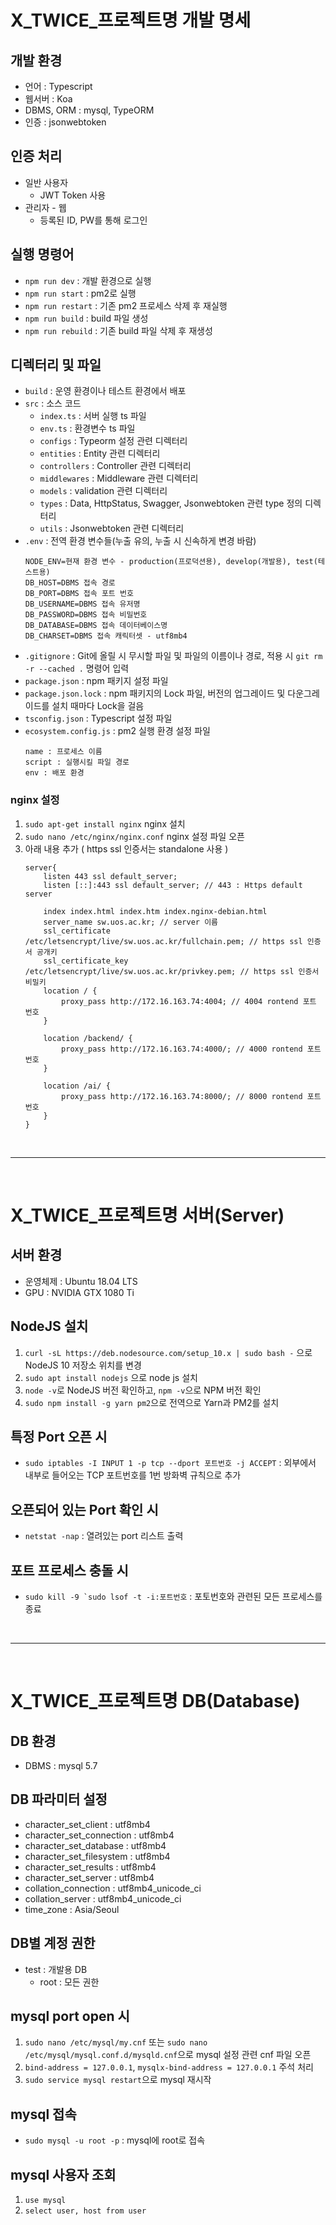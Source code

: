 # X_TWICE_프로젝트명 개발 명세

## 개발 환경
- 언어 : Typescript
- 웹서버 : Koa
- DBMS, ORM : mysql, TypeORM
- 인증 : jsonwebtoken

## 인증 처리
- 일반 사용자
    - JWT Token 사용
- 관리자 - 웹
    - 등록된 ID, PW를 통해 로그인

## 실행 명령어
- `npm run dev` : 개발 환경으로 실행
- `npm run start` : pm2로 실행
- `npm run restart` : 기존 pm2 프로세스 삭제 후 재실행 
- `npm run build` : build 파일 생성
- `npm run rebuild` : 기존 build 파일 삭제 후 재생성 

## 디렉터리 및 파일
- `build` : 운영 환경이나 테스트 환경에서 배포
- `src` : 소스 코드 
    - `index.ts` : 서버 실행 ts 파일
    - `env.ts` : 환경변수 ts 파일
    - `configs` : Typeorm 설정 관련 디렉터리
    - `entities` : Entity 관련 디렉터리
    - `controllers` : Controller 관련 디렉터리
    - `middlewares` : Middleware 관련 디렉터리
    - `models` : validation 관련 디렉터리
    - `types` : Data, HttpStatus, Swagger, Jsonwebtoken 관련 type 정의 디렉터리
    - `utils` : Jsonwebtoken 관련 디렉터리
- `.env` : 전역 환경 변수들(누출 유의, 누출 시 신속하게 변경 바람)
    ```
    NODE_ENV=현재 환경 변수 - production(프로덕션용), develop(개발용), test(테스트용)
    DB_HOST=DBMS 접속 경로
    DB_PORT=DBMS 접속 포트 번호
    DB_USERNAME=DBMS 접속 유저명
    DB_PASSWORD=DBMS 접속 비밀번호
    DB_DATABASE=DBMS 접속 데이터베이스명
    DB_CHARSET=DBMS 접속 캐릭터셋 - utf8mb4
    ```
- `.gitignore` : Git에 올릴 시 무시할 파일 및 파일의 이름이나 경로, 적용 시 `git rm -r --cached .` 명령어 입력
- `package.json` : npm 패키지 설정 파일
- `package.json.lock` : npm 패키지의 Lock 파일, 버전의 업그레이드 및 다운그레이드를 설치 때마다 Lock을 걸음
- `tsconfig.json` : Typescript 설정 파일
- `ecosystem.config.js` : pm2 실행 환경 설정 파일
   ```
   name : 프로세스 이름
   script : 실행시킬 파일 경로
   env : 배포 환경
   ```

### nginx 설정 
1. `sudo apt-get install nginx` nginx 설치
2. `sudo nano /etc/nginx/nginx.conf` nginx 설정 파일 오픈 
3. 아래 내용 추가 ( https ssl 인증서는 standalone 사용 )  
    ```
    server{ 
        listen 443 ssl default_server; 
        listen [::]:443 ssl default_server; // 443 : Https default server 
    
        index index.html index.htm index.nginx-debian.html 
        server_name sw.uos.ac.kr; // server 이름 
        ssl_certificate /etc/letsencrypt/live/sw.uos.ac.kr/fullchain.pem; // https ssl 인증서 공개키 
        ssl_certificate_key /etc/letsencrypt/live/sw.uos.ac.kr/privkey.pem; // https ssl 인증서 비밀키
        location / {
            proxy_pass http://172.16.163.74:4004; // 4004 rontend 포트 번호 
        }

        location /backend/ {
            proxy_pass http://172.16.163.74:4000/; // 4000 rontend 포트 번호 
        }

        location /ai/ {
            proxy_pass http://172.16.163.74:8000/; // 8000 rontend 포트 번호
        }
    }   
    ```

<br>
<hr>
<br>

# X_TWICE_프로젝트명 서버(Server)

## 서버 환경
- 운영체제 : Ubuntu 18.04 LTS
- GPU : NVIDIA GTX 1080 Ti

## NodeJS 설치
1. `curl -sL https://deb.nodesource.com/setup_10.x | sudo bash -` 으로 NodeJS 10 저장소 위치를 변경
2. `sudo apt install nodejs` 으로 node js 설치
3. `node -v`로 NodeJS 버전 확인하고, `npm -v`으로 NPM 버전 확인
4. `sudo npm install -g yarn pm2`으로 전역으로 Yarn과 PM2를 설치

## 특정 Port 오픈 시
- `sudo iptables -I INPUT 1 -p tcp --dport 포트번호 -j ACCEPT` : 외부에서 내부로 들어오는 TCP 포트번호를 1번 방화벽 규칙으로 추가

## 오픈되어 있는 Port 확인 시
- `netstat -nap` : 열려있는 port 리스트 출력 

## 포트 프로세스 충돌 시
- ``sudo kill -9 `sudo lsof -t -i:포트번호`` : 포토번호와 관련된 모든 프로세스를 종료

<br>
<hr>
<br>

# X_TWICE_프로젝트명 DB(Database)

## DB 환경
- DBMS : mysql 5.7 

## DB 파라미터 설정
- character_set_client : utf8mb4
- character_set_connection : utf8mb4
- character_set_database : utf8mb4
- character_set_filesystem : utf8mb4
- character_set_results : utf8mb4
- character_set_server : utf8mb4
- collation_connection : utf8mb4_unicode_ci
- collation_server : utf8mb4_unicode_ci
- time_zone : Asia/Seoul

## DB별 계정 권한
- test : 개발용 DB
    - root : 모든 권한

## mysql port open 시 
1. `sudo nano /etc/mysql/my.cnf` 또는 `sudo nano /etc/mysql/mysql.conf.d/mysqld.cnf`으로 mysql 설정 관련 cnf 파일 오픈 
2. `bind-address = 127.0.0.1`, `mysqlx-bind-address = 127.0.0.1` 주석 처리 
3. `sudo service mysql restart`으로 mysql 재시작 

## mysql 접속 
- `sudo mysql -u root -p` : mysql에 root로 접속 

## mysql 사용자 조회
1. `use mysql`
2. `select user, host from user`  
